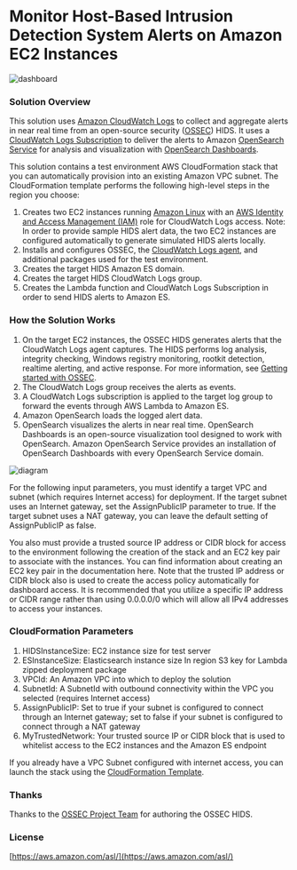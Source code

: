 # Monitor Host-Based Intrusion Detection System Alerts on Amazon EC2 Instances

![dashboard](https://raw.githubusercontent.com/awslabs/hids-cloudwatchlogs-elasticsearch-template/master/images/hids-dashboard.png)

### Solution Overview
This solution uses [Amazon CloudWatch Logs](http://docs.aws.amazon.com/AmazonCloudWatch/latest/logs/WhatIsCloudWatchLogs.html) to collect and aggregate alerts in near real time from an open-source security ([OSSEC](http://ossec.github.io/)) HIDS. It uses a [CloudWatch Logs Subscription](http://docs.aws.amazon.com/AmazonCloudWatch/latest/logs/Subscriptions.html) to deliver the alerts to Amazon [OpenSearch Service](https://aws.amazon.com/opensearch-service/) for analysis and visualization with [OpenSearch Dashboards](https://docs.aws.amazon.com/opensearch-service/latest/developerguide/dashboards.html).

This solution contains a test environment AWS CloudFormation stack that you can automatically provision into an existing Amazon VPC subnet. The CloudFormation template performs the following high-level steps in the region you choose:

1.	Creates two EC2 instances running [Amazon Linux](https://aws.amazon.com/amazon-linux-ami/) with an [AWS Identity and Access Management (IAM)](http://docs.aws.amazon.com/AWSEC2/latest/UserGuide/iam-roles-for-amazon-ec2.html) role for CloudWatch Logs access. Note: In order to provide sample HIDS alert data, the two EC2 instances are configured automatically to generate simulated HIDS alerts locally.
2.	Installs and configures OSSEC, the [CloudWatch Logs agent](http://docs.aws.amazon.com/AmazonCloudWatch/latest/logs/QuickStartEC2Instance.html), and additional packages used for the test environment.
3.	Creates the target HIDS Amazon ES domain.
4.	Creates the target HIDS CloudWatch Logs group.
5.	Creates the Lambda function and CloudWatch Logs Subscription in order to send HIDS alerts to Amazon ES.

### How the Solution Works
1.	On the target EC2 instances, the OSSEC HIDS generates alerts that the CloudWatch Logs agent captures. The HIDS performs log analysis, integrity checking, Windows registry monitoring, rootkit detection, realtime alerting, and active response. For more information, see [Getting started with OSSEC](http://ossec.github.io/docs/manual/non-technical-overview.html).
2.	The CloudWatch Logs group receives the alerts as events.
3.	A CloudWatch Logs subscription is applied to the target log group to forward the events through AWS Lambda to Amazon ES.
4.	Amazon OpenSearch loads the logged alert data.
5.	OpenSearch visualizes the alerts in near real time. OpenSearch Dashboards is an open-source visualization tool designed to work with OpenSearch. Amazon OpenSearch Service provides an installation of OpenSearch Dashboards with every OpenSearch Service domain.

![diagram](https://github.com/awslabs/hids-cloudwatchlogs-elasticsearch-template/blob/master/images/hids-cwl-es.png)

For the following input parameters, you must identify a target VPC and subnet (which requires Internet access) for deployment. If the target subnet uses an Internet gateway, set the AssignPublicIP parameter to true. If the target subnet uses a NAT gateway, you can leave the default setting of AssignPublicIP as false.

You also must provide a trusted source IP address or CIDR block for access to the environment following the creation of the stack and an EC2 key pair to associate with the instances. You can find information about creating an EC2 key pair in the documentation here. Note that the trusted IP address or CIDR block also is used to create the access policy automatically for dashboard access. It is recommended that you utilize a specific IP address or CIDR range rather than using 0.0.0.0/0 which will allow all IPv4 addresses to access your instances.

### CloudFormation Parameters

1.	HIDSInstanceSize:
EC2 instance size for test server
2.	ESInstanceSize:
Elasticsearch instance size
In region S3 key for Lambda zipped deployment package
3.	VPCId:
An Amazon VPC into which to deploy the solution
4.	SubnetId:
A SubnetId with outbound connectivity within the VPC you selected (requires Internet access)
4.	AssignPublicIP:
Set to true if your subnet is configured to connect through an Internet gateway; set to false if your subnet is configured to connect through a NAT gateway
5.	MyTrustedNetwork:
Your trusted source IP or CIDR block that is used to whitelist access to the EC2 instances and the Amazon ES endpoint


If you already have a VPC Subnet configured with internet access, you can launch the stack using the [CloudFormation Template](https://raw.githubusercontent.com/awslabs/hids-cloudwatchlogs-elasticsearch-template/master/cloudformation/hids-cwl-es.template).

### Thanks
Thanks to the [OSSEC Project Team](http://ossec.github.io/about.html#ossec-team) for authoring the OSSEC HIDS.

### License
[https://aws.amazon.com/asl/](https://aws.amazon.com/asl/)
